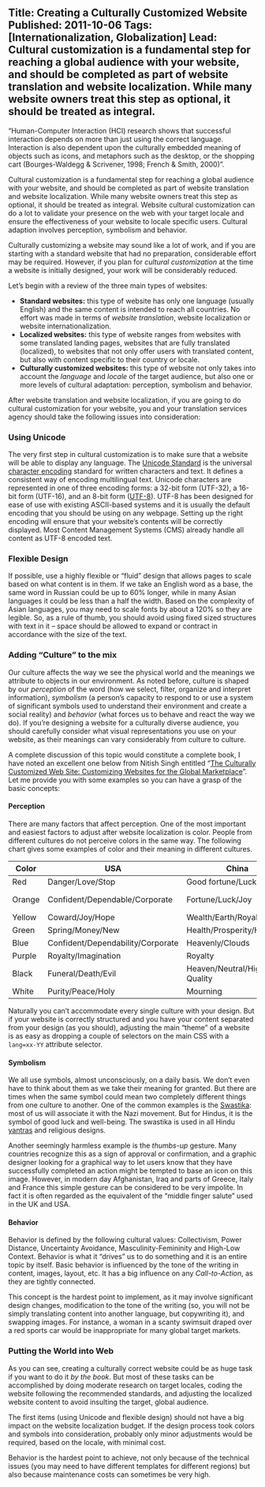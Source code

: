 Title: Creating a Culturally Customized Website
Published: 2011-10-06
Tags: [Internationalization, Globalization]
Lead: Cultural customization is a fundamental step for reaching a global audience with your website, and should be completed as part of website translation and website localization. While many website owners treat this step as optional, it should be treated as integral.
---
“Human-Computer Interaction (HCI) research shows that successful interaction depends on more than just using the correct language. Interaction is also dependent upon the culturally embedded meaning of objects such as icons, and metaphors such as the desktop, or the shopping cart (Bourges-Waldegg &amp; Scrivener, 1998; French &amp; Smith, 2000)”.

Cultural customization is a fundamental step for reaching a global audience with your website, and should be completed as part of website translation and website localization. While many website owners treat this step as optional, it should be treated as integral. Website cultural customization can do a lot to validate your presence on the web with your target locale and ensure the effectiveness of your website to locale specific users. Cultural adaption involves perception, symbolism and behavior.

Culturally customizing a website may sound like a lot of work, and if you are starting with a standard website that had no preparation, considerable effort may be required. However, if you plan for *cultural customization* at the time a website is initially designed, your work will be considerably reduced.

Let’s begin with a review of the three main types of websites:

* **Standard websites:** this type of website has only one language (usually English) and the same content is intended to reach all countries. No effort was made in terms of *website translation*, website localization or website internationalization.
* **Localized websites:** this type of website ranges from websites with some translated landing pages, websites that are fully translated (localized), to websites that not only offer users with translated content, but also with content specific to their country or locale.
* **Culturally customized websites:** this type of website not only takes into account the *language* and *locale* of the target audience, but also one or more levels of cultural adaptation: perception, symbolism and behavior.

After website translation and website localization, if you are going to do cultural customization for your website, you and your translation services agency should take the following issues into consideration:

### Using Unicode
The very first step in cultural customization is to make sure that a website will be able to display any language. The [Unicode Standard](http://unicode.org/standard/standard.html) is the universal [character encoding](http://en.wikipedia.org/wiki/Character_encoding) standard for written characters and text. It defines a consistent way of encoding multilingual text. Unicode characters are represented in one of three encoding forms: a 32-bit form (UTF-32), a 16-bit form (UTF-16), and an 8-bit form ([UTF-8](http://en.wikipedia.org/wiki/UTF-8)). UTF-8 has been designed for ease of use with existing ASCII-based systems and it is usually the default encoding that you should be using on any webpage. Setting up the right encoding will ensure that your website’s contents will be correctly displayed. Most Content Management Systems (CMS) already handle all content as UTF-8 encoded text.

### Flexible Design
If possible, use a highly flexible or “fluid” design that allows pages to scale based on what content is in them. If we take an English word as a base, the same word in Russian could be up to 60% longer, while in many Asian languages it could be less than a half the width. Based on the complexity of Asian languages, you may need to scale fonts by about a 120% so they are legible. So, as a rule of thumb, you should avoid using fixed sized structures with text in it – space should be allowed to expand or contract in accordance with the size of the text.

### Adding “Culture” to the mix
Our culture affects the way we see the physical world and the meanings we attribute to objects in our environment. As noted before, culture is shaped by our *perception* of the word (how we select, filter, organize and interpret information), *symbolism* (a person’s capacity to respond to or use a system of significant symbols used to understand their environment and create a social reality)
and *behavior* (what forces us to behave and react the way we do). If you’re designing a website for a culturally diverse audience, you should carefully consider what visual representations you use on your website, as their meanings can vary considerably from culture to culture.

A complete discussion of this topic would constitute a complete book, I have noted an excellent one below from Nitish Singh entitled “[The Culturally Customized Web Site: Customizing Websites for the Global Marketplace](http://www.theculturallycustomizedwebsite.com/)”. Let me provide you with some examples so you can have a grasp of the basic concepts:

#### Perception
There are many factors that affect perception. One of the most important and easiest factors to adjust after website localization is color. People from different cultures do not perceive colors in the same way. The following chart gives some examples of color and their meaning in different cultures.

<div class="culture-colors">

| Color  | USA                               | China                       | India                      | Egypt                | Japan               |
| -------| ----------------------------------| ----------------------------| ---------------------------| ---------------------| --------------------|
| Red    | Danger/Love/Stop                  | Good fortune/Luck/Joy       | Luck/Fury/Masculine        | Death                | Anger/Danger        |
| Orange | Confident/Dependable/Corporate    | Fortune/Luck/Joy            | Sacred (the Color Saffron) | Virtue/Faith/Truth   | Future/Youth/Energy |
| Yellow | Coward/Joy/Hope                   | Wealth/Earth/Royal          | Celebration                | Mourning             | Grace/Nobility      |
| Green  | Spring/Money/New                  | Health/Prosperity/Harmony   | Romance/New/Harvest        | Happiness/Prosperity | Eternal life        |
| Blue   | Confident/Dependability/Corporate | Heavenly/Clouds             | Mourning/Disgust/Chilling  | Virtue/Faith/Truth   | Villainy            |
| Purple | Royalty/Imagination               | Royalty                     | Unhappiness                | Virtue               | Wealth              |
| Black  | Funeral/Death/Evil                | Heaven/Neutral/High Quality | Evil                       | Death                | Evil                |
| White  | Purity/Peace/Holy                 | Mourning                    | Fun/Serenity/Harmony       | Joy                  | Purity/Holiness     |

</div>

Naturally you can’t accommodate every single culture with your design. But if your website is correctly structured and you have your content separated from your design (as you should), adjusting the main “theme” of a website is as easy as dropping a couple of selectors on the main CSS with a `lang=xx-YY` attribute selector.

#### Symbolism

We all use symbols, almost unconsciously, on a daily basis. We don’t even have to think about them as we take their meaning for granted. But there are times when the same symbol could mean two completely different things from one culture to another. One of the common examples is the [Swastika](http://history1900s.about.com/cs/swastika/a/swastikahistory.htm): most of us will associate it with the Nazi movement. But for Hindus, it is the symbol of good luck and well-being. The swastika is used in all Hindu [yantras](http://en.wikipedia.org/wiki/Yantra) and religious designs.

Another seemingly harmless example is the *thumbs-up* gesture. Many countries recognize this as a sign of approval or confirmation, and a graphic designer looking for a graphical way to let users know that they have successfully completed an action might be tempted to base an icon on this image. However, in modern day Afghanistan, Iraq and parts of Greece, Italy and France this simple gesture can be considered to be very impolite. In fact it is often regarded as the equivalent of the “middle finger salute” used in the UK and USA.

#### Behavior

Behavior is defined by the following cultural values: Collectivism, Power Distance, Uncertainty Avoidance, Masculinity-Femininity and High-Low Context. Behavior is what it “drives” us to do something and it is an entire topic by itself. Basic behavior is influenced by the tone of the writing in content, images, layout, etc. It has a big influence on any *Call-to-Action*, as they are tightly connected.

This concept is the hardest point to implement, as it may involve significant design changes, modification to the tone of the writing (so, you will not be simply translating content into another language, but copywriting it), and swapping images. For instance, a woman in a scanty swimsuit draped over a red sports car would be inappropriate for many global target markets.

### Putting the World into Web
As you can see, creating a culturally correct website could be as huge task if you want to do it *by the book*. But most of these tasks can be accomplished by doing moderate research on target locales, coding the website following the recommended standards, and adjusting the localized website content to avoid insulting the target, global audience.

The first items (using Unicode and flexible design) should not have a big impact on the website localization budget. If the design process took colors and symbols into consideration, probably only minor adjustments would be required, based on the locale, with minimal cost.

Behavior is the hardest point to achieve, not only because of the technical issues (you may need to have different templates for different regions) but also because maintenance costs can sometimes be very high.
